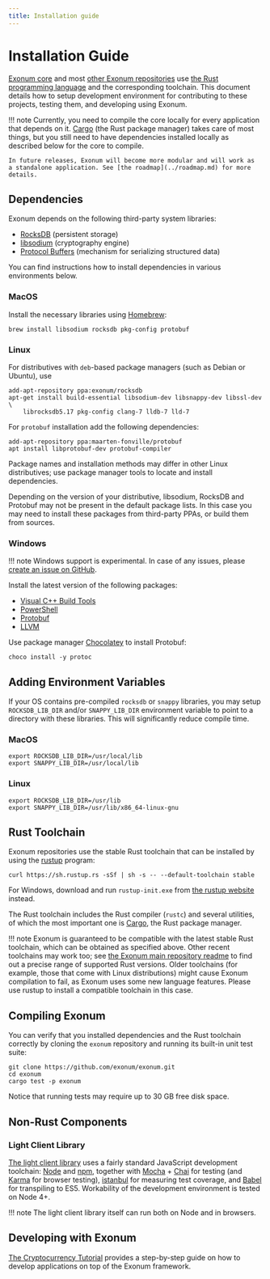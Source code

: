 ```yaml
---
title: Installation guide
---
```

# Installation Guide

<!-- cspell:ignore ppas,Chocolatey -->

[Exonum core][exonum] and most [other Exonum repositories][exonum-org] use
[the Rust programming language][rust] and the corresponding toolchain.
This document details how to setup development environment for contributing
to these projects, testing them, and developing using Exonum.

!!! note
    Currently, you need to compile the core locally for every application
    that depends on it. [Cargo][cargo] (the Rust package manager) takes care
    of most things, but you still need to have dependencies
    installed locally as described below for the core to compile.

    In future releases, Exonum will become more modular and will work as
    a standalone application. See [the roadmap](../roadmap.md) for more details.

## Dependencies

Exonum depends on the following third-party system libraries:

- [RocksDB][rocksdb] (persistent storage)
- [libsodium][libsodium] (cryptography engine)
- [Protocol Buffers][protobuf] (mechanism for serializing structured data)

You can find instructions how to install dependencies in various environments
below.

### MacOS

Install the necessary libraries using [Homebrew][homebrew]:

```shell
brew install libsodium rocksdb pkg-config protobuf
```

### Linux

For distributives with `deb`-based package managers (such as Debian or Ubuntu),
use

```shell
add-apt-repository ppa:exonum/rocksdb
apt-get install build-essential libsodium-dev libsnappy-dev libssl-dev \
    librocksdb5.17 pkg-config clang-7 lldb-7 lld-7
```

For `protobuf` installation add the following dependencies:

```shell
add-apt-repository ppa:maarten-fonville/protobuf
apt install libprotobuf-dev protobuf-compiler
```

Package names and installation methods may differ in other Linux distributives;
use package manager tools to locate and install dependencies.

Depending on the version of your distributive, libsodium, RocksDB and Protobuf
may not
be present in the default package lists. In this case you may need to install
these packages from third-party PPAs, or build them from sources.

### Windows

!!! note
    Windows support is experimental. In case of any issues, please [create an
    issue on GitHub][win-issue].

Install the latest version of the following packages:

- [Visual C++ Build Tools][build_tools]
- [PowerShell][powershell]
- [Protobuf][protobuf]
- [LLVM][llvm]

Use package manager [Chocolatey][chocolatey] to install Protobuf:

```shell
choco install -y protoc
```

## Adding Environment Variables

If your OS contains pre-compiled `rocksdb` or `snappy` libraries,
you may setup `ROCKSDB_LIB_DIR` and/or `SNAPPY_LIB_DIR` environment variable
to point to a directory with these libraries.
This will significantly reduce compile time.

### MacOS

```shell
export ROCKSDB_LIB_DIR=/usr/local/lib
export SNAPPY_LIB_DIR=/usr/local/lib
```

### Linux

```shell
export ROCKSDB_LIB_DIR=/usr/lib
export SNAPPY_LIB_DIR=/usr/lib/x86_64-linux-gnu
```

## Rust Toolchain

Exonum repositories use the stable Rust toolchain that can be installed
by using the [rustup](https://www.rustup.rs) program:

```shell
curl https://sh.rustup.rs -sSf | sh -s -- --default-toolchain stable
```

For Windows, download and run `rustup-init.exe` from
[the rustup website](https://www.rustup.rs/) instead.

The Rust toolchain includes the Rust compiler (`rustc`) and several utilities,
of which the most important one is [Cargo][cargo], the Rust package manager.

!!! note
    Exonum is guaranteed to be compatible with
    the latest stable Rust toolchain, which can be obtained as specified above.
    Other recent toolchains may work too; see
    [the Exonum main repository readme][readme] to find out
    a precise range of supported Rust versions.
    Older toolchains (for example, those that come with Linux
    distributions) might cause Exonum compilation to fail, as Exonum uses
    some new language features. Please use rustup to install a compatible
    toolchain in this case.

## Compiling Exonum

You can verify that you installed dependencies and the Rust toolchain correctly
by cloning the `exonum` repository and running its built-in unit test suite:

```shell
git clone https://github.com/exonum/exonum.git
cd exonum
cargo test -p exonum
```

Notice that running tests may require up to 30 GB free disk space.

## Non-Rust Components

### Light Client Library

[The light client library][exonum-client] uses a fairly standard JavaScript
development toolchain:
[Node][nodejs] and [npm][npm], together with [Mocha][mocha] + [Chai][chai] for
testing (and [Karma][karma] for browser testing),
[istanbul][istanbul] for measuring test coverage, and
[Babel][babel] for transpiling to ES5. Workability of the development
environment is tested on Node 4+.

!!! note
    The light client library itself can run both on Node and in browsers.

## Developing with Exonum

[The Cryptocurrency Tutorial](create-service.md) provides a step-by-step
guide on how to develop applications on top of the Exonum framework.

[exonum]: https://github.com/exonum/exonum/
[readme]: https://github.com/exonum/exonum/#readme
[exonum-org]: http://github.com/exonum/
[rust]: http://rust-lang.org/
[rocksdb]: http://rocksdb.org/
[protobuf]: https://developers.google.com/protocol-buffers/
[llvm]: http://releases.llvm.org/8.0.0/
[libsodium]: https://download.libsodium.org/doc/
[homebrew]: https://brew.sh/
[chocolatey]: https://chocolatey.org/
[cargo]: http://doc.crates.io/guide.html
[exonum-client]: https://github.com/exonum/exonum-client
[nodejs]: http://nodejs.org/
[npm]: http://npmjs.com/
[mocha]: http://mochajs.org/
[chai]: http://chaijs.com/
[karma]: http://karma-runner.github.io/1.0/index.html
[istanbul]: https://istanbul.js.org/
[babel]: http://babeljs.io/
[rel0.3.0]: https://github.com/exonum/exonum/releases/tag/v0.3
[build_tools]: https://www.visualstudio.com/downloads/
[powershell]: https://docs.microsoft.com/en-us/powershell/scripting/setup/installing-windows-powershell?view=powershell-6
[win-issue]: https://github.com/exonum/exonum/issues/new?title=Windows+support+problem
